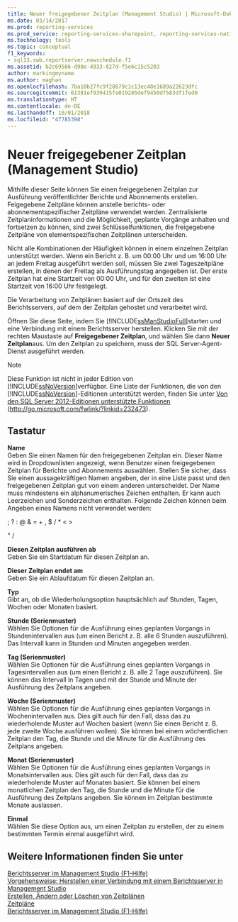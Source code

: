 ```yaml
---
title: Neuer freigegebener Zeitplan (Management Studio) | Microsoft-Dokumentation
ms.date: 03/14/2017
ms.prod: reporting-services
ms.prod_service: reporting-services-sharepoint, reporting-services-native
ms.technology: tools
ms.topic: conceptual
f1_keywords:
- sql13.swb.reportserver.newschedule.f1
ms.assetid: b2c69586-d98e-4933-827d-f5e6c15c5203
author: markingmyname
ms.author: maghan
ms.openlocfilehash: 7ba10b27fc9f28879c1c13ec48e1689a22623dfc
ms.sourcegitcommit: 61381ef939415fe019285def9450d7583df1fed0
ms.translationtype: HT
ms.contentlocale: de-DE
ms.lasthandoff: 10/01/2018
ms.locfileid: "47785398"
---
```

# <a name="new-shared-schedule-management-studio"></a>Neuer freigegebener Zeitplan (Management Studio)
  Mithilfe dieser Seite können Sie einen freigegebenen Zeitplan zur Ausführung veröffentlichter Berichte und Abonnements erstellen. Feigegebene Zeitpläne können anstelle berichts- oder abonnementspezifischer Zeitpläne verwendet werden. Zentralisierte Zeitplaninformationen und die Möglichkeit, geplante Vorgänge anhalten und fortsetzen zu können, sind zwei Schlüsselfunktionen, die freigegebene Zeitpläne von elementspezifischen Zeitplänen unterscheiden.  
  
 Nicht alle Kombinationen der Häufigkeit können in einem einzelnen Zeitplan unterstützt werden. Wenn ein Bericht z. B. um 00:00 Uhr und um 16:00 Uhr an jedem Freitag ausgeführt werden soll, müssen Sie zwei Tageszeitpläne erstellen, in denen der Freitag als Ausführungstag angegeben ist. Der erste Zeitplan hat eine Startzeit von 00:00 Uhr, und für den zweiten ist eine Startzeit von 16:00 Uhr festgelegt.  
  
 Die Verarbeitung von Zeitplänen basiert auf der Ortszeit des Berichtsservers, auf dem der Zeitplan gehostet und verarbeitet wird.  
  
 Öffnen Sie diese Seite, indem Sie [!INCLUDE[ssManStudioFull](../../includes/ssmanstudiofull-md.md)]starten und eine Verbindung mit einem Berichtsserver herstellen. Klicken Sie mit der rechten Maustaste auf **Freigegebener Zeitplan**, und wählen Sie dann **Neuer Zeitplan**aus. Um den Zeitplan zu speichern, muss der SQL Server-Agent-Dienst ausgeführt werden.  
  
> [!NOTE]  
>  Diese Funktion ist nicht in jeder Edition von [!INCLUDE[ssNoVersion](../../includes/ssnoversion-md.md)]verfügbar. Eine Liste der Funktionen, die von den [!INCLUDE[ssNoVersion](../../includes/ssnoversion-md.md)]-Editionen unterstützt werden, finden Sie unter [Von den SQL Server 2012-Editionen unterstützte Funktionen](http://go.microsoft.com/fwlink/?linkid=232473) (http://go.microsoft.com/fwlink/?linkid=232473).  
  
## <a name="options"></a>Tastatur  
 **Name**  
 Geben Sie einen Namen für den freigegebenen Zeitplan ein. Dieser Name wird in Dropdownlisten angezeigt, wenn Benutzer einen freigegebenen Zeitplan für Berichte und Abonnements auswählen. Stellen Sie sicher, dass Sie einen aussagekräftigen Namen angeben, der in eine Liste passt und den freigegebenen Zeitplan gut von einem anderen unterscheidet. Der Name muss mindestens ein alphanumerisches Zeichen enthalten. Er kann auch Leerzeichen und Sonderzeichen enthalten. Folgende Zeichen können beim Angeben eines Namens nicht verwendet werden:  
  
 ; ? : \@ & = + , $ / * < >  
  
 " /  
  
 **Diesen Zeitplan ausführen ab**  
 Geben Sie ein Startdatum für diesen Zeitplan an.  
  
 **Dieser Zeitplan endet am**  
 Geben Sie ein Ablaufdatum für diesen Zeitplan an.  
  
 **Typ**  
 Gibt an, ob die Wiederholungsoption hauptsächlich auf Stunden, Tagen, Wochen oder Monaten basiert.  
  
 **Stunde (Serienmuster)**  
 Wählen Sie Optionen für die Ausführung eines geplanten Vorgangs in Stundenintervallen aus (um einen Bericht z. B. alle 6 Stunden auszuführen). Das Intervall kann in Stunden und Minuten angegeben werden.  
  
 **Tag (Serienmuster)**  
 Wählen Sie Optionen für die Ausführung eines geplanten Vorgangs in Tagesintervallen aus (um einen Bericht z. B. alle 2 Tage auszuführen). Sie können das Intervall in Tagen und mit der Stunde und Minute der Ausführung des Zeitplans angeben.  
  
 **Woche (Serienmuster)**  
 Wählen Sie Optionen für die Ausführung eines geplanten Vorgangs in Wochenintervallen aus. Dies gilt auch für den Fall, dass das zu wiederholende Muster auf Wochen basiert (wenn Sie einen Bericht z. B. jede zweite Woche ausführen wollen). Sie können bei einem wöchentlichen Zeitplan den Tag, die Stunde und die Minute für die Ausführung des Zeitplans angeben.  
  
 **Monat (Serienmuster)**  
 Wählen Sie Optionen für die Ausführung eines geplanten Vorgangs in Monatsintervallen aus. Dies gilt auch für den Fall, dass das zu wiederholende Muster auf Monaten basiert. Sie können bei einem monatlichen Zeitplan den Tag, die Stunde und die Minute für die Ausführung des Zeitplans angeben. Sie können im Zeitplan bestimmte Monate auslassen.  
  
 **Einmal**  
 Wählen Sie diese Option aus, um einen Zeitplan zu erstellen, der zu einem bestimmten Termin einmal ausgeführt wird.  
  
## <a name="see-also"></a>Weitere Informationen finden Sie unter  
 [Berichtsserver im Management Studio (F1-Hilfe)](../../reporting-services/tools/report-server-in-management-studio-f1-help.md)   
 [Vorgehensweise: Herstellen einer Verbindung mit einem Berichtsserver in Management Studio](../../reporting-services/tools/connect-to-a-report-server-in-management-studio.md)   
 [Erstellen, Ändern oder Löschen von Zeitplänen](../../reporting-services/subscriptions/create-modify-and-delete-schedules.md)   
 [Zeitpläne](../../reporting-services/subscriptions/schedules.md)   
 [Berichtsserver im Management Studio (F1-Hilfe)](../../reporting-services/tools/report-server-in-management-studio-f1-help.md)  
  
  
